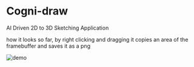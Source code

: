 # Cogni-draw
AI Driven 2D to 3D Sketching Application

how it looks so far, by right clicking and dragging it copies an area of the framebuffer and saves it as a png 

![demo](https://github.com/user-attachments/assets/a0de6527-1acf-4b3f-897f-fa103f4469ac)
